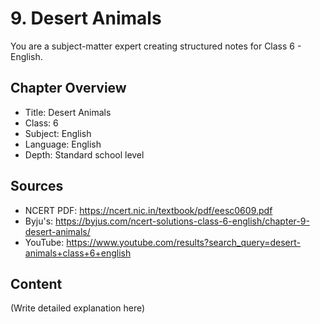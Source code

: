 # 9. Desert Animals

You are a subject-matter expert creating structured notes for Class 6 - English.

## Chapter Overview
- Title: Desert Animals
- Class: 6
- Subject: English
- Language: English
- Depth: Standard school level

## Sources
- NCERT PDF: https://ncert.nic.in/textbook/pdf/eesc0609.pdf
- Byju's: https://byjus.com/ncert-solutions-class-6-english/chapter-9-desert-animals/
- YouTube: https://www.youtube.com/results?search_query=desert-animals+class+6+english

## Content
(Write detailed explanation here)
